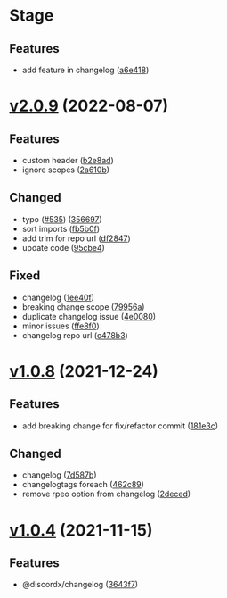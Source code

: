 # Stage

## Features

- add feature in changelog ([a6e418](https://github.com/oceanroleplay/discord.ts/commit/a6e4188348e9bd450fdd9c160d7b18e039557e5c))

# [v2.0.9](https://github.com/oceanroleplay/discord.ts/releases/tag/c-v2.0.9) (2022-08-07)

## Features

- custom header ([b2e8ad](https://github.com/oceanroleplay/discord.ts/commit/b2e8ad42b41a15d2f3ab43230b37543de0af84a0))
- ignore scopes ([2a610b](https://github.com/oceanroleplay/discord.ts/commit/2a610befe7cc0e2a5abf4a7351c97bc39497ddb0))

## Changed

- typo ([#535](https://github.com/oceanroleplay/discord.ts/issues/535)) ([356697](https://github.com/oceanroleplay/discord.ts/commit/356697e0af3e8db832d80d38d671f7e75eae68aa))
- sort imports ([fb5b0f](https://github.com/oceanroleplay/discord.ts/commit/fb5b0f82661313a4e9e6638db71670a7fb524ac2))
- add trim for repo url ([df2847](https://github.com/oceanroleplay/discord.ts/commit/df284702428ee5a021c007e3c44cc2e5c71a332d))
- update code ([95cbe4](https://github.com/oceanroleplay/discord.ts/commit/95cbe4b06c7450a0485ba34774d24488074545d1))

## Fixed

- changelog ([1ee40f](https://github.com/oceanroleplay/discord.ts/commit/1ee40f417a44cbacc891bb642a8f9e7358c73823))
- breaking change scope ([79956a](https://github.com/oceanroleplay/discord.ts/commit/79956ad2b8cb83e3fdcdf22ec922328eea56be1e))
- duplicate changelog issue ([4e0080](https://github.com/oceanroleplay/discord.ts/commit/4e00801d75b447893c779cde1f2215c7dc719223))
- minor issues ([ffe8f0](https://github.com/oceanroleplay/discord.ts/commit/ffe8f05d0fa03714eaa29504fa9c4deea2d9502b))
- changelog repo url ([c478b3](https://github.com/oceanroleplay/discord.ts/commit/c478b3a79cc690615180e0e31279d2d957792bc3))

# [v1.0.8](https://github.com/oceanroleplay/discord.ts/releases/tag/c-v1.0.8) (2021-12-24)

## Features

- add breaking change for fix/refactor commit ([181e3c](https://github.com/oceanroleplay/discord.ts/commit/181e3ca625cec64558a5c30022ce8c2b0a36f8fc))

## Changed

- changelog ([7d587b](https://github.com/oceanroleplay/discord.ts/commit/7d587bf3fff4dce04efe24cc736ef0d2ba10fee4))
- changelogtags foreach ([462c89](https://github.com/oceanroleplay/discord.ts/commit/462c89cbbff638f353b8d3949e9869666d524682))
- remove rpeo option from changelog ([2deced](https://github.com/oceanroleplay/discord.ts/commit/2decedaec72f9f1a3c2b349dfa442e485c273965))

# [v1.0.4](https://github.com/oceanroleplay/discord.ts/releases/tag/c-v1.0.4) (2021-11-15)

## Features

- @discordx/changelog ([3643f7](https://github.com/oceanroleplay/discord.ts/commit/3643f7a02d2a27f45e7a66418c1756703235a0a7))

